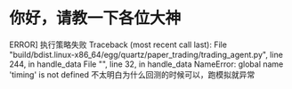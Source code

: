 # 你好，请教一下各位大神

ERROR] 执行策略失败 Traceback (most recent call last): File "build/bdist.linux-x86_64/egg/quartz/paper_trading/trading_agent.py", line 244, in handle_data File "", line 32, in handle_data NameError: global name 'timing' is not defined
不太明白为什么回测的时候可以，跑模拟就异常